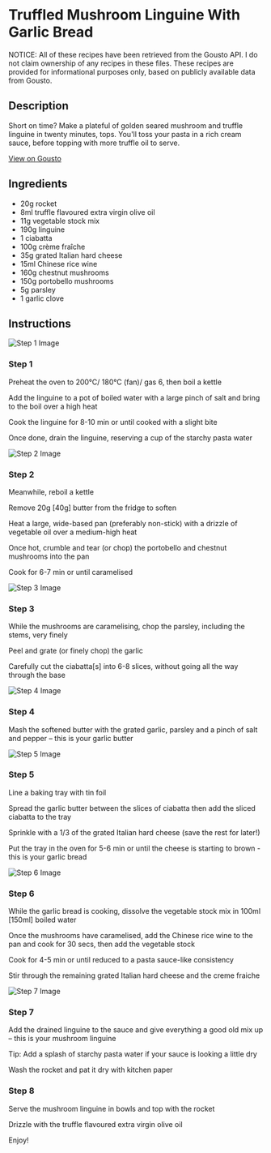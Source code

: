 # Truffled Mushroom Linguine With Garlic Bread 

NOTICE: All of these recipes have been retrieved from the Gousto API. I do not claim ownership of any recipes in these files. These recipes are provided for informational purposes only, based on publicly available data from Gousto.

## Description

Short on time? Make a plateful of golden seared mushroom and truffle linguine in twenty minutes, tops. You'll toss your pasta in a rich cream sauce, before topping with more truffle oil to serve. 

[View on Gousto](https://www.gousto.co.uk/recipes/cookbook/truffled-mushroom-linguine-with-garlic-bread)

## Ingredients

- 20g rocket
- 8ml truffle flavoured extra virgin olive oil 
- 11g vegetable stock mix
- 190g linguine
- 1 ciabatta
- 100g crème fraîche
- 35g grated Italian hard cheese
- 15ml Chinese rice wine
- 160g chestnut mushrooms
- 150g portobello mushrooms
- 5g parsley 
- 1 garlic clove

## Instructions

![Step 1 Image](https://production-media.gousto.co.uk/cms/recipe-step-image/1985.-step-1-x200.jpg)

### Step 1

Preheat the oven to 200°C/ 180°C (fan)/ gas 6, then boil a kettle

Add the linguine to a pot of boiled water with a large pinch of salt and bring to the boil over a high heat

Cook the linguine for 8-10 min or until cooked with a slight bite

Once done, drain the linguine, reserving a cup of the starchy pasta water

![Step 2 Image](https://production-media.gousto.co.uk/cms/recipe-step-image/1985.-step-2-x200.jpg)

### Step 2

Meanwhile, reboil a kettle

Remove 20g <span class="text-danger">[40g]</span> butter from the fridge to soften

Heat a large, wide-based pan (preferably non-stick) with a drizzle of vegetable oil over a medium-high heat

Once hot, crumble and tear (or chop) the portobello and chestnut mushrooms into the pan

Cook for 6-7 min or until caramelised

![Step 3 Image](https://production-media.gousto.co.uk/cms/recipe-step-image/1985.-step-3.new-x200.jpg)

### Step 3

While the mushrooms are caramelising, chop the parsley, including the stems, very finely

Peel and grate (or finely chop) the garlic

Carefully cut the ciabatta<span class="text-danger">[s]</span> into 6-8 slices, without going all the way through the base

![Step 4 Image](https://production-media.gousto.co.uk/cms/recipe-step-image/1985.-step-4-x200.jpg)

### Step 4

Mash the softened butter with the grated garlic, parsley and a pinch of salt and pepper – this is your garlic butter

![Step 5 Image](https://production-media.gousto.co.uk/cms/recipe-step-image/1985.-step-5.new-x200.jpg)

### Step 5

Line a baking tray with tin foil

Spread the garlic butter between the slices of ciabatta then add the sliced ciabatta to the tray

Sprinkle with a 1/3 of the grated Italian hard cheese (save the rest for later!)

Put the tray in the oven for 5-6 min or until the cheese is starting to brown - this is your garlic bread

![Step 6 Image](https://production-media.gousto.co.uk/cms/recipe-step-image/1985.-step-6-x200.jpg)

### Step 6

While the garlic bread is cooking, dissolve the vegetable stock mix in 100ml <span class="text-danger">[150ml]</span> boiled water

Once the mushrooms have caramelised, add the Chinese rice wine to the pan and cook for 30 secs, then add the vegetable stock

Cook for 4-5 min or until reduced to a pasta sauce-like consistency

Stir through the remaining grated Italian hard cheese and the creme fraiche

![Step 7 Image](https://production-media.gousto.co.uk/cms/recipe-step-image/1985.-step-7-x200.jpg)

### Step 7

Add the drained linguine to the sauce and give everything a good old mix up – this is your mushroom linguine

Tip: Add a splash of starchy pasta water if your sauce is looking a little dry

Wash the rocket and pat it dry with kitchen paper

### Step 8

Serve the mushroom linguine in bowls and top with the rocket

Drizzle with the truffle flavoured extra virgin olive oil

Enjoy!

